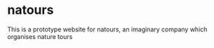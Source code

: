 # natours
This is a prototype website for natours, an imaginary company which organises nature tours
